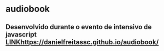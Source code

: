 # audiobook
## Desenvolvido durante o evento de intensivo de javascript [LINK](https://danielfreitassc.github.io/audiobook/)https://danielfreitassc.github.io/audiobook/
